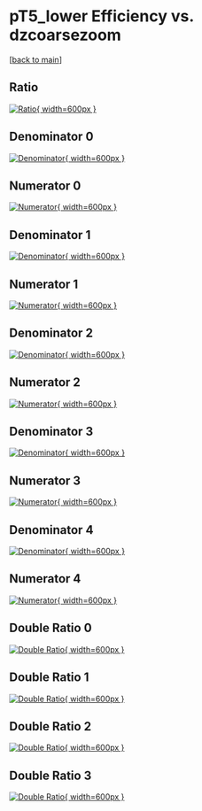 # pT5_lower Efficiency vs. dzcoarsezoom

[[back to main](./)]



## Ratio

[![Ratio](../mtv/var/pT5_lower_xtr_211_-1_eff_dzcoarsezoom.png){ width=600px }](../mtv/var/pT5_lower_xtr_211_-1_eff_dzcoarsezoom.pdf)

## Denominator 0

[![Denominator](../mtv/den/pT5_lower_xtr_211_-1_eff_dzcoarsezoom_den0.png){ width=600px }](../mtv/den/pT5_lower_xtr_211_-1_eff_dzcoarsezoom_den0.pdf)

## Numerator 0

[![Numerator](../mtv/num/pT5_lower_xtr_211_-1_eff_dzcoarsezoom_num0.png){ width=600px }](../mtv/num/pT5_lower_xtr_211_-1_eff_dzcoarsezoom_num0.pdf)

## Denominator 1

[![Denominator](../mtv/den/pT5_lower_xtr_211_-1_eff_dzcoarsezoom_den1.png){ width=600px }](../mtv/den/pT5_lower_xtr_211_-1_eff_dzcoarsezoom_den1.pdf)

## Numerator 1

[![Numerator](../mtv/num/pT5_lower_xtr_211_-1_eff_dzcoarsezoom_num1.png){ width=600px }](../mtv/num/pT5_lower_xtr_211_-1_eff_dzcoarsezoom_num1.pdf)

## Denominator 2

[![Denominator](../mtv/den/pT5_lower_xtr_211_-1_eff_dzcoarsezoom_den2.png){ width=600px }](../mtv/den/pT5_lower_xtr_211_-1_eff_dzcoarsezoom_den2.pdf)

## Numerator 2

[![Numerator](../mtv/num/pT5_lower_xtr_211_-1_eff_dzcoarsezoom_num2.png){ width=600px }](../mtv/num/pT5_lower_xtr_211_-1_eff_dzcoarsezoom_num2.pdf)

## Denominator 3

[![Denominator](../mtv/den/pT5_lower_xtr_211_-1_eff_dzcoarsezoom_den3.png){ width=600px }](../mtv/den/pT5_lower_xtr_211_-1_eff_dzcoarsezoom_den3.pdf)

## Numerator 3

[![Numerator](../mtv/num/pT5_lower_xtr_211_-1_eff_dzcoarsezoom_num3.png){ width=600px }](../mtv/num/pT5_lower_xtr_211_-1_eff_dzcoarsezoom_num3.pdf)

## Denominator 4

[![Denominator](../mtv/den/pT5_lower_xtr_211_-1_eff_dzcoarsezoom_den4.png){ width=600px }](../mtv/den/pT5_lower_xtr_211_-1_eff_dzcoarsezoom_den4.pdf)

## Numerator 4

[![Numerator](../mtv/num/pT5_lower_xtr_211_-1_eff_dzcoarsezoom_num4.png){ width=600px }](../mtv/num/pT5_lower_xtr_211_-1_eff_dzcoarsezoom_num4.pdf)

## Double Ratio 0

[![Double Ratio](../mtv/ratio/pT5_lower_xtr_211_-1_eff_dzcoarsezoom_ratio0.png){ width=600px }](../mtv/ratio/pT5_lower_xtr_211_-1_eff_dzcoarsezoom_ratio0.pdf)

## Double Ratio 1

[![Double Ratio](../mtv/ratio/pT5_lower_xtr_211_-1_eff_dzcoarsezoom_ratio1.png){ width=600px }](../mtv/ratio/pT5_lower_xtr_211_-1_eff_dzcoarsezoom_ratio1.pdf)

## Double Ratio 2

[![Double Ratio](../mtv/ratio/pT5_lower_xtr_211_-1_eff_dzcoarsezoom_ratio2.png){ width=600px }](../mtv/ratio/pT5_lower_xtr_211_-1_eff_dzcoarsezoom_ratio2.pdf)

## Double Ratio 3

[![Double Ratio](../mtv/ratio/pT5_lower_xtr_211_-1_eff_dzcoarsezoom_ratio3.png){ width=600px }](../mtv/ratio/pT5_lower_xtr_211_-1_eff_dzcoarsezoom_ratio3.pdf)

